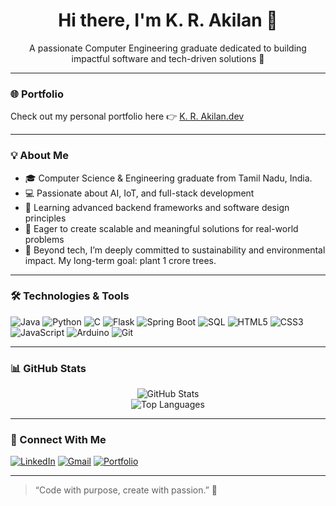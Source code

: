 <h1 align="center">Hi there, I'm K. R. Akilan 👋</h1>


<p align="center">
  A passionate Computer Engineering graduate dedicated to building impactful software and tech-driven solutions 🌱
</p>

---

### 🌐 Portfolio

Check out my personal portfolio here 👉 [K. R. Akilan.dev](https://k-r-akilan-portfolio.netlify.app/)

---


### 💡 About Me

- 🎓 Computer Science & Engineering graduate from Tamil Nadu, India.
- 💻 Passionate about AI, IoT, and full-stack development
- 🌱 Learning advanced backend frameworks and software design principles
- 🚀 Eager to create scalable and meaningful solutions for real-world problems
- 🌱 Beyond tech, I’m deeply committed to sustainability and environmental impact. My long-term goal: plant 1 crore trees.

---

### 🛠️ Technologies & Tools

![Java](https://img.shields.io/badge/Java-ED8B00?style=for-the-badge&logo=java&logoColor=white)
![Python](https://img.shields.io/badge/Python-3776AB?style=for-the-badge&logo=python&logoColor=white)
![C](https://img.shields.io/badge/C-00599C?style=for-the-badge&logo=c&logoColor=white)
![Flask](https://img.shields.io/badge/Flask-black?style=for-the-badge&logo=flask)
![Spring Boot](https://img.shields.io/badge/Spring%20Boot-6DB33F?style=for-the-badge&logo=spring-boot&logoColor=white)
![SQL](https://img.shields.io/badge/SQL-4479A1?style=for-the-badge&logo=mysql&logoColor=white)
![HTML5](https://img.shields.io/badge/HTML5-E34F26?style=for-the-badge&logo=html5&logoColor=white)
![CSS3](https://img.shields.io/badge/CSS3-1572B6?style=for-the-badge&logo=css3&logoColor=white)
![JavaScript](https://img.shields.io/badge/JavaScript-F7DF1E?style=for-the-badge&logo=javascript&logoColor=black)
![Arduino](https://img.shields.io/badge/Arduino-00979D?style=for-the-badge&logo=arduino&logoColor=white)
![Git](https://img.shields.io/badge/Git-F05032?style=for-the-badge&logo=git&logoColor=white)

---

### 📊 GitHub Stats

<p align="center">
  <img src="https://github-readme-stats.vercel.app/api?username=Akilan13kr&show_icons=true&theme=radical" alt="GitHub Stats" />
  <br/>
  <img src="https://github-readme-stats.vercel.app/api/top-langs/?username=Akilan13kr&layout=compact&theme=radical" alt="Top Languages" />
</p>

---

### 🤝 Connect With Me

[![LinkedIn](https://img.shields.io/badge/LinkedIn-blue?style=for-the-badge&logo=linkedin)](https://www.linkedin.com/in/akilan-k-r/)
[![Gmail](https://img.shields.io/badge/Gmail-D14836?style=for-the-badge&logo=gmail&logoColor=white)](mailto:akilan13kr@gmail.com)
[![Portfolio](https://img.shields.io/badge/Portfolio-Visit-blueviolet?style=for-the-badge&logo=google-chrome)](https://k-r-akilan-portfolio.netlify.app/)


---

> “Code with purpose, create with passion.” 🚀
